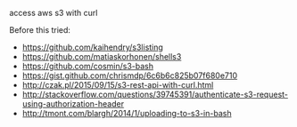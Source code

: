 access aws s3 with curl

Before this tried:

-	https://github.com/kaihendry/s3listing
-	https://github.com/matiaskorhonen/shells3
-	https://github.com/cosmin/s3-bash
-	https://gist.github.com/chrismdp/6c6b6c825b07f680e710
-	http://czak.pl/2015/09/15/s3-rest-api-with-curl.html
-	http://stackoverflow.com/questions/39745391/authenticate-s3-request-using-authorization-header
-	http://tmont.com/blargh/2014/1/uploading-to-s3-in-bash
